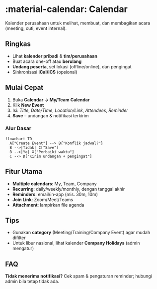 # :material-calendar: Calendar

Kalender perusahaan untuk melihat, membuat, dan membagikan acara (meeting, cuti, event internal).

## Ringkas
- Lihat **kalender pribadi** & **tim/perusahaan**
- Buat acara one-off atau **berulang**
- **Undang peserta**, set lokasi (offline/online), dan pengingat
- Sinkronisasi **iCal/ICS** (opsional)

## Mulai Cepat
1. Buka **Calendar → My/Team Calendar**
2. Klik **New Event**
3. Isi: *Title*, *Date/Time*, *Location/Link*, *Attendees*, *Reminder*
4. **Save** – undangan & notifikasi terkirim

### Alur Dasar

```mermaid
flowchart TD
  A["Create Event"] --> B{"Konflik jadwal?"}
  B -->|Tidak| C["Save"]
  B -->|Ya| X["Perbaiki waktu"]
  C --> D["Kirim undangan + pengingat"]
```

## Fitur Utama
- **Multiple calendars**: My, Team, Company
- **Recurring**: daily/weekly/monthly, dengan tanggal akhir
- **Reminders**: email/in-app (mis. 30m, 10m)
- **Join Link**: Zoom/Meet/Teams
- **Attachment**: lampirkan file agenda

## Tips
- Gunakan **category** (Meeting/Training/Company Event) agar mudah difilter
- Untuk libur nasional, lihat kalender **Company Holidays** (admin mengatur)

## FAQ
**Tidak menerima notifikasi?** Cek spam & pengaturan reminder; hubungi admin bila tetap tidak ada.
